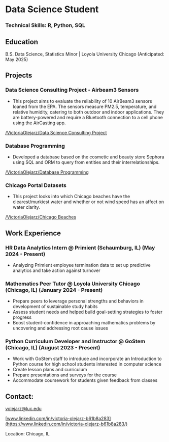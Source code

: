 # Data Science Student


### Technical Skills: R, Python, SQL


## Education
B.S. Data Science, Statistics Minor | Loyola University Chicago (Anticipated: May 2025)

## Projects

### Data Science Consulting Project - Airbeam3 Sensors
- This project aims to evaluate the reliability of 10 AirBeam3 sensors loaned from the EPA. The sensors measure PM2.5, temperature, and relative humidity, catering to both outdoor and indoor applications. They are battery-powered and require a Bluetooth connection to a cell phone using the AirCasting app. 

[/VictoriaOlejarz/Data Science Consulting Project](https://github.com/VictoriaOlejarz/Data-science-consulting)

### Database Programming
- Developed a database based on the cosmetic and beauty store Sephora using SQL and ORM to query from entities and their interrelationships.

[/VictoriaOlejarz/Database Programming](https://github.com/VictoriaOlejarz/Database-Programming)

### Chicago Portal Datasets
- This project looks into which Chicago beaches have the clearest/murkiest water and whether or not wind speed has an affect on water clarity.

[/VictoriaOlejarz/Chicago Beaches](https://github.com/VictoriaOlejarz/Chicago-Beaches)


## Work Experience

### HR Data Analytics Intern @ Primient (Schaumburg, IL) (May 2024 - Present)
- Analyzing Primient employee termination data to set up predictive analytics and take action against turnover

### Mathematics Peer Tutor @ Loyola University Chicago (Chicago, IL) (January 2024 - Present)
- Prepare peers to leverage personal strengths and behaviors in development of sustainable study habits
- Assess student needs and helped build goal-setting strategies to foster progress
- Boost student-confidence in approaching mathematics problems by uncovering and addressing root cause issues

### Python Curriculum Developer and Instructor @ GoStem (Chicago, IL) (August 2023 - Present)
- Work with GoStem staff to introduce and incorporate an Introduction to Python course for high school students interested in computer science
- Create lesson plans and curriculum 
- Prepare presentations and surveys for the course
- Accommodate coursework for students given feedback from classes



## Contact: 

volejarz@luc.edu

[www.linkedin.com/in/victoria-olejarz-b61b8a283](https://www.linkedin.com/in/victoria-olejarz-b61b8a283/)

 Location: Chicago, IL
